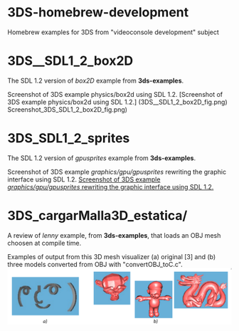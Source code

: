 # 3DS-homebrew-development
Homebrew examples for 3DS from "videoconsole development" subject


# 3DS__SDL1_2_box2D
The SDL 1.2 version of *box2D* example from **3ds-examples**.

Screenshot of 3DS example physics/box2d using SDL 1.2.
[Screenshot of 3DS example physics/box2d using SDL 1.2.]
(3DS__SDL1_2_box2D_fig.png)
Screenshot_3DS_SDL1_2_box2D_fig.png)

# 3DS_SDL1_2_sprites
The SDL 1.2 version of *gpusprites* example from **3ds-examples**.

Screenshot of 3DS example *graphics/gpu/gpusprites* rewriting the graphic interface using SDL 1.2.
[Screenshot of 3DS example *graphics/gpu/gpusprites* rewriting the graphic interface using SDL 1.2.](Screenshot_3DS_SDL1_2_box2D_fig.png)


# 3DS_cargarMalla3D_estatica/
A review of *lenny* example, from **3ds-examples**, that loads an OBJ mesh choosen at compile time.

Examples of output from this 3D mesh visualizer (a) original [3] and  (b) three models converted from OBJ with "convertOBJ_toC.c".
![Ejemplos de salida en pantalla de un visualizador de mallas 3D: (a) original [3] y (b) utilizando otros posibles modelos.](cargarMalle3D_estatica_fig1.png)
